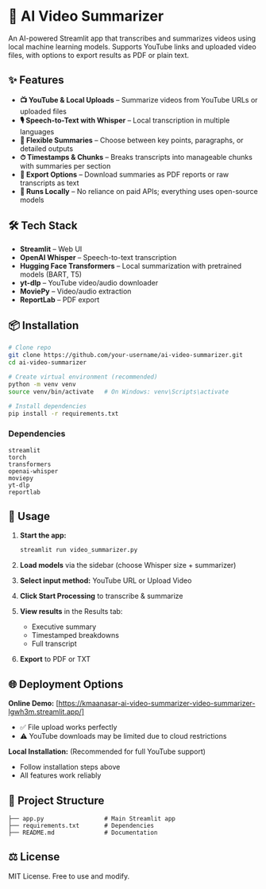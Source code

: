 # 🎥 AI Video Summarizer

An AI-powered Streamlit app that transcribes and summarizes videos using local machine learning models. Supports YouTube links and uploaded video files, with options to export results as PDF or plain text.

## ✨ Features

- **📺 YouTube & Local Uploads** – Summarize videos from YouTube URLs or uploaded files
- **🎙 Speech-to-Text with Whisper** – Local transcription in multiple languages
- **📝 Flexible Summaries** – Choose between key points, paragraphs, or detailed outputs
- **⏱ Timestamps & Chunks** – Breaks transcripts into manageable chunks with summaries per section
- **📄 Export Options** – Download summaries as PDF reports or raw transcripts as text
- **🚀 Runs Locally** – No reliance on paid APIs; everything uses open-source models

## 🛠 Tech Stack

- **Streamlit** – Web UI
- **OpenAI Whisper** – Speech-to-text transcription
- **Hugging Face Transformers** – Local summarization with pretrained models (BART, T5)
- **yt-dlp** – YouTube video/audio downloader
- **MoviePy** – Video/audio extraction
- **ReportLab** – PDF export

## 📦 Installation

```bash
# Clone repo
git clone https://github.com/your-username/ai-video-summarizer.git
cd ai-video-summarizer

# Create virtual environment (recommended)
python -m venv venv
source venv/bin/activate   # On Windows: venv\Scripts\activate

# Install dependencies
pip install -r requirements.txt
```

### Dependencies
```
streamlit
torch
transformers
openai-whisper
moviepy
yt-dlp
reportlab
```

## 🚀 Usage

1. **Start the app:**
   ```cmd
   streamlit run video_summarizer.py
   ```

2. **Load models** via the sidebar (choose Whisper size + summarizer)

3. **Select input method:** YouTube URL or Upload Video

4. **Click Start Processing** to transcribe & summarize

5. **View results** in the Results tab:
   - Executive summary
   - Timestamped breakdowns
   - Full transcript

6. **Export** to PDF or TXT

## 🌐 Deployment Options

**Online Demo:** [https://kmaanasar-ai-video-summarizer-video-summarizer-lgwh3m.streamlit.app/]
- ✅ File upload works perfectly
- ⚠️ YouTube downloads may be limited due to cloud restrictions

**Local Installation:** (Recommended for full YouTube support)
- Follow installation steps above
- All features work reliably

  
## 📂 Project Structure

```
├── app.py                 # Main Streamlit app
├── requirements.txt       # Dependencies
├── README.md              # Documentation
```

## ⚖️ License

MIT License. Free to use and modify.
